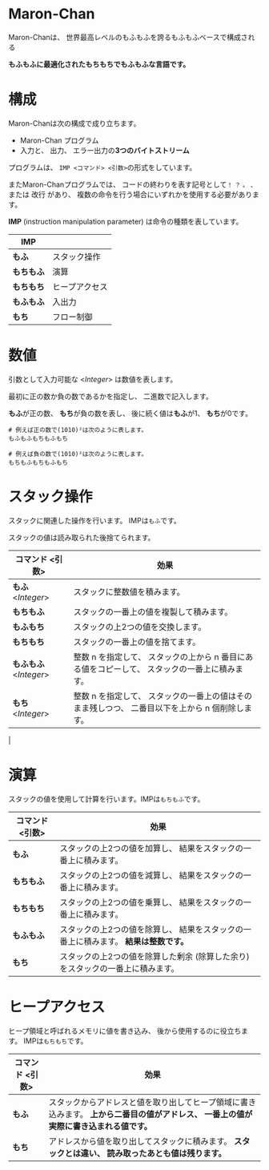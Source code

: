 # Maron-Chan

Maron-Chanは、 世界最高レベルのもふもふを誇るもふもふベースで構成される

**もふもふに最適化されたもちもちでもふもふな言語です。**

# 構成

Maron-Chanは次の構成で成り立ちます。

* Maron-Chan プログラム
* 入力と、 出力、 エラー出力の**3つのバイトストリーム**

プログラムは、 `IMP <コマンド> <引数>`の形式をしています。

またMaron-Chanプログラムでは、 コードの終わりを表す記号として`！` `？` `。` `、` または 改行 があり、 複数の命令を行う場合にいずれかを使用する必要があります。

**IMP** (instruction manipulation parameter) は命令の種類を表しています。

|IMP||
|----|----|
|**もふ**|スタック操作
|**もちもふ**|演算|
|**もちもち**|ヒープアクセス|
|**もふもふ**|入出力|
|**もち**|フロー制御|

# 数値
引数として入力可能な <*Integer*\> は数値を表します。

最初に正の数か負の数であるかを指定し、 二進数で記入します。

**もふ**が正の数、 **もち**が負の数を表し、 後に続く値は**もふ**が1、 **もち**が0です。

```
# 例えば正の数で(1010)²は次のように表します。
もふもふもちもふもち

# 例えば負の数で(1010)²は次のように表します。
もちもふもちもふもち
```

# スタック操作
スタックに関連した操作を行います。 IMPは`もふ`です。

スタックの値は読み取られた後捨てられます。

|コマンド <引数>|効果|
|----|----|
|**もふ** <*Integer*\>|スタックに整数値を積みます。 
|**もちもふ**|スタックの一番上の値を複製して積みます。|
|**もふもち**|スタックの上2つの値を交換します。|
|**もちもち**|スタックの一番上の値を捨てます。|
|**もふもふ** <*Integer*\>|整数 n を指定して、 スタックの上から n 番目にある値をコピーして、 スタックの一番上に積みます。|
|**もち** <*Integer*\>|整数 n を指定して、 スタックの一番上の値はそのまま残しつつ、 二番目以下を上から n 個削除します。
|

# 演算
スタックの値を使用して計算を行います。IMPは`もちもふ`です。

|コマンド <引数>|効果|
|----|----|
|**もふ**|スタックの上2つの値を加算し、 結果をスタックの一番上に積みます。| 
|**もちもふ**|スタックの上2つの値を減算し、 結果をスタックの一番上に積みます。|
|**もちもち**|スタックの上2つの値を乗算し、 結果をスタックの一番上に積みます。|
|**もふもふ**|スタックの上2つの値を除算し、 結果をスタックの一番上に積みます。 **結果は整数です。**|
|**もち**|スタックの上2つの値を除算した剰余 (除算した余り) をスタックの一番上に積みます。|

# ヒープアクセス
ヒープ領域と呼ばれるメモリに値を書き込み、 後から使用するのに役立ちます。 IMPは`もちもち`です。

|コマンド <引数>|効果|
|----|----|
|**もふ**|スタックからアドレスと値を取り出してヒープ領域に書き込みます。 **上から二番目の値がアドレス、 一番上の値が実際に書き込まれる値です。**|
|**もち**|アドレスから値を取り出してスタックに積みます。 **スタックとは違い、 読み取ったあとも値は残ります。**|
